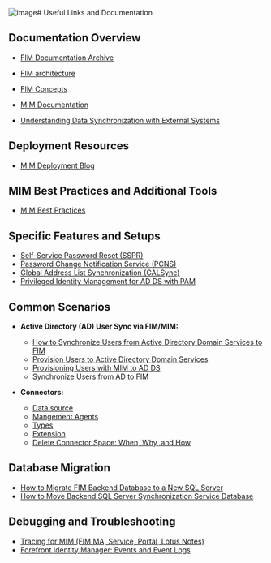 ![image](https://github.com/user-attachments/assets/93afef43-9484-4c54-8799-b44ecf572540)# Useful Links and Documentation  
  
## Documentation Overview
- [FIM Documentation Archive](https://docs.microsoft.com/en-us/previous-versions/mim/jj590185(v=ws.10)?redirectedfrom=MSDN)    
- [FIM architecture](https://download.microsoft.com/download/0/8/4/0846D14C-B2D5-4BEA-9061-311BBF5BB76B/FIM%202010%20Technical%20Overview.docx)
- [FIM Concepts](https://technet.microsoft.com/en-us/library/jj590196(v=ws.10).aspx)

- [MIM Documentation](https://docs.microsoft.com/en-us/microsoft-identity-manager/microsoft-identity-manager-2016)
- [Understanding Data Synchronization with External Systems](https://technet.microsoft.com/en-us/library/ff608273(v=ws.10).aspx)     

## Deployment Resources  
- [MIM Deployment Blog](https://docs.microsoft.com/en-us/microsoft-identity-manager/deploy-use/microsoft-identity-manager-deploy)    

## MIM Best Practices and Additional Tools  
- [MIM Best Practices](https://docs.microsoft.com/en-us/microsoft-identity-manager/mim-best-practices)    

## Specific Features and Setups  
- [Self-Service Password Reset (SSPR)](http://technet.microsoft.com/en-us/library/ee534892(v=ws.10).aspx)    
- [Password Change Notification Service (PCNS)](https://technet.microsoft.com/en-us/library/cc720654(v=ws.10).aspx)    
- [Global Address List Synchronization (GALSync)](http://technet.microsoft.com/en-us/library/cc708642(v=ws.10).aspx)
- [Privileged Identity Management for AD DS with PAM](https://docs.microsoft.com/en-us/microsoft-identity-manager/pam/privileged-identity-management-for-active-directory-domain-services)    
  
## Common Scenarios    
- **Active Directory (AD) User Sync via FIM/MIM:**  
  - [How to Synchronize Users from Active Directory Domain Services to FIM](http://social.technet.microsoft.com/wiki/contents/articles/648.how-do-i-synchronize-users-from-active-directory-domain-services-to-fim.aspx)    
  - [Provision Users to Active Directory Domain Services](https://learn.microsoft.com/en-us/previous-versions/mim/ff686263(v=ws.10)?redirectedfrom=MSDN)    
  - [Provisioning Users with MIM to AD DS](https://docs.microsoft.com/en-us/microsoft-identity-manager/mim-how-provision-users-adds)    
  - [Synchronize Users from AD to FIM](https://docs.microsoft.com/en-us/previous-versions/mim/ff686261(v=ws.10)?redirectedfrom=MSDN)

- **Connectors:**
  - [Data source](https://learn.microsoft.com/en-us/previous-versions/mim/jj590352(v=ws.10)#connected-data-sources)
  - [Mangement Agents](https://learn.microsoft.com/en-us/previous-versions/mim/jj590352(v=ws.10)#management-agents)
  - [Types](https://learn.microsoft.com/en-us/previous-versions/mim/jj590352(v=ws.10)#management-agent-types)
  - [Extension](https://learn.microsoft.com/en-us/previous-versions/mim/jj590352(v=ws.10)#the-management-agent-for-extensible-connectivity)
  - [Delete Connector Space: When, Why, and How](https://docs.microsoft.com/en-us/archive/blogs/connector_space/deleting-a-connector-space-when-why-and-how)   
  
## Database Migration  
- [How to Migrate FIM Backend Database to a New SQL Server](https://social.technet.microsoft.com/wiki/contents/articles/3876.fim-2010-how-to-migrate-fim-backend-database-to-new-sql-server.aspx#_UNINSTALL_/_REINSTALL)    
- [How to Move Backend SQL Server Synchronization Service Database](https://social.technet.microsoft.com/wiki/contents/articles/5465.fimilm-how-to-move-the-backend-sql-server-synchronization-service-database.aspx)    

## Debugging and Troubleshooting  
- [Tracing for MIM (FIM MA, Service, Portal, Lotus Notes)](https://docs.microsoft.com/en-us/archive/blogs/ms-identity-support/reference-enable-tracing-fim-ma-fim-service-fim-portal-lotus-notes)    
- [Forefront Identity Manager: Events and Event Logs](https://social.technet.microsoft.com/wiki/contents/articles/17288.forefront-identity-manager-fim-events-event-logs.aspx)  
